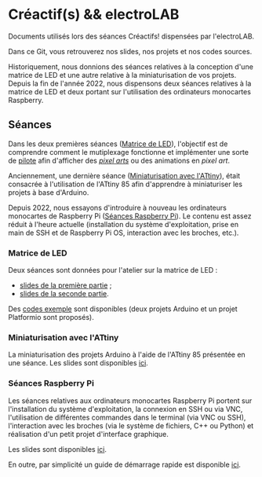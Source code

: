 # Créactif(s) && electroLAB

Documents utilisés lors des séances Créactifs! dispensées par l'electroLAB.

Dans ce Git, vous retrouverez nos slides, nos projets et nos codes sources.

Historiquement, nous donnions des séances relatives à la conception d'une matrice de LED et une autre relative à la miniaturisation de vos projets. Depuis la fin de l'année 2022, nous dispensons deux séances relatives à la matrice de LED et deux portant sur l'utilisation des ordinateurs monocartes Raspberry.

## Séances
Dans les deux premières séances ([Matrice de LED](#seance_led)), l'objectif est de comprendre comment le mutiplexage fonctionne et implémenter une sorte de [pilote](https://fr.wikipedia.org/wiki/Pilote_informatique) afin d'afficher des [_pixel arts_](https://fr.wikipedia.org/wiki/Pixel_art) ou des animations en _pixel art_.

Anciennement, une dernière séance ([Miniaturisation avec l'ATtiny](#seance_attiny)), était consacrée à l'utilisation de l'ATtiny 85 afin d'apprendre à miniaturiser les projets à base d'Arduino.

Depuis 2022, nous essayons d'introduire à nouveau les ordinateurs monocartes de Raspberry Pi ([Séances Raspberry Pi](#seance_rpi)). Le contenu est assez réduit à l'heure actuelle (installation du système d'exploitation, prise en main de SSH et de Raspberry Pi OS, interaction avec les broches, etc.).

### <a name="seance_led"></a>Matrice de LED
Deux séances sont données pour l'atelier sur la matrice de LED :
 - [slides de la première partie](/Séances_Matrice_de_LED/Slides/multiplex_part1/slides_1.pdf) ;
 - [slides de la seconde partie](/Séances_Matrice_de_LED/Slides/multiplex_part2/slides_2.pdf).
 
Des [codes exemple](Séances_Matrice_de_LED/Code) sont disponibles (deux projets Arduino et un projet Platformio sont proposés).

### <a name="seance_attiny"></a>Miniaturisation avec l'ATtiny

La miniaturisation des projets Arduino à l'aide de l'ATtiny 85 présentée en une séance. Les slides sont disponibles [ici](/Séance_ATtiny85/Slides/ATtiny85.pdf).

### <a name="seance_rpi"></a>Séances Raspberry Pi

Les séances relatives aux ordinateurs monocartes Raspberry Pi portent sur l'installation du système d'exploitation, la connexion en SSH ou via VNC, l'utilisation de différentes commandes dans le terminal (via VNC ou SSH), l'interaction avec les broches (via le système de fichiers, C++ ou Python) et réalisation d'un petit projet d'interface graphique.

Les slides sont disponibles [ici](/Séances_Raspberry_Pi/RPi.pdf).

En outre, par simplicité un guide de démarrage rapide est disponible [ici](/Séances_Raspberry_Pi/quickstart.md).
